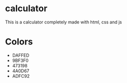 # calculator
This is a calculator completely made with html, css and js

# Colors
- DAFFED
- 9BF3F0
- 473198
- 4A0D67
- ADFC92
